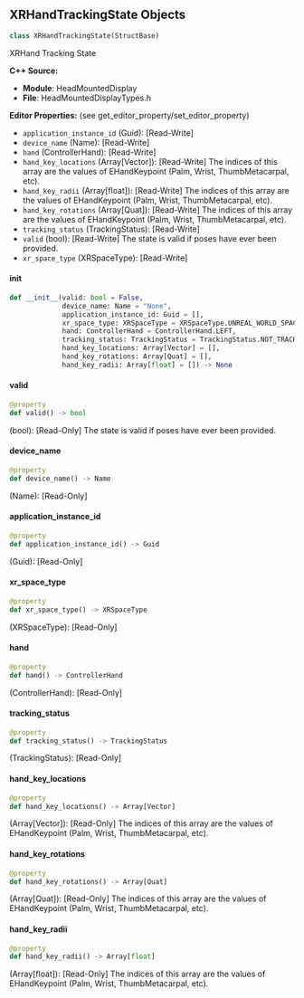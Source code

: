 ## XRHandTrackingState Objects

```python
class XRHandTrackingState(StructBase)
```

XRHand Tracking State

**C++ Source:**

- **Module**: HeadMountedDisplay
- **File**: HeadMountedDisplayTypes.h

**Editor Properties:** (see get_editor_property/set_editor_property)

- ``application_instance_id`` (Guid):  [Read-Write]
- ``device_name`` (Name):  [Read-Write]
- ``hand`` (ControllerHand):  [Read-Write]
- ``hand_key_locations`` (Array[Vector]):  [Read-Write] The indices of this array are the values of EHandKeypoint (Palm, Wrist, ThumbMetacarpal, etc).
- ``hand_key_radii`` (Array[float]):  [Read-Write] The indices of this array are the values of EHandKeypoint (Palm, Wrist, ThumbMetacarpal, etc).
- ``hand_key_rotations`` (Array[Quat]):  [Read-Write] The indices of this array are the values of EHandKeypoint (Palm, Wrist, ThumbMetacarpal, etc).
- ``tracking_status`` (TrackingStatus):  [Read-Write]
- ``valid`` (bool):  [Read-Write] The state is valid if poses have ever been provided.
- ``xr_space_type`` (XRSpaceType):  [Read-Write]

<a id="unreal.XRHandTrackingState.__init__"></a>

#### __init__

```python
def __init__(valid: bool = False,
             device_name: Name = "None",
             application_instance_id: Guid = [],
             xr_space_type: XRSpaceType = XRSpaceType.UNREAL_WORLD_SPACE,
             hand: ControllerHand = ControllerHand.LEFT,
             tracking_status: TrackingStatus = TrackingStatus.NOT_TRACKED,
             hand_key_locations: Array[Vector] = [],
             hand_key_rotations: Array[Quat] = [],
             hand_key_radii: Array[float] = []) -> None
```

<a id="unreal.XRHandTrackingState.valid"></a>

#### valid

```python
@property
def valid() -> bool
```

(bool):  [Read-Only] The state is valid if poses have ever been provided.

<a id="unreal.XRHandTrackingState.device_name"></a>

#### device_name

```python
@property
def device_name() -> Name
```

(Name):  [Read-Only]

<a id="unreal.XRHandTrackingState.application_instance_id"></a>

#### application_instance_id

```python
@property
def application_instance_id() -> Guid
```

(Guid):  [Read-Only]

<a id="unreal.XRHandTrackingState.xr_space_type"></a>

#### xr_space_type

```python
@property
def xr_space_type() -> XRSpaceType
```

(XRSpaceType):  [Read-Only]

<a id="unreal.XRHandTrackingState.hand"></a>

#### hand

```python
@property
def hand() -> ControllerHand
```

(ControllerHand):  [Read-Only]

<a id="unreal.XRHandTrackingState.tracking_status"></a>

#### tracking_status

```python
@property
def tracking_status() -> TrackingStatus
```

(TrackingStatus):  [Read-Only]

<a id="unreal.XRHandTrackingState.hand_key_locations"></a>

#### hand_key_locations

```python
@property
def hand_key_locations() -> Array[Vector]
```

(Array[Vector]):  [Read-Only] The indices of this array are the values of EHandKeypoint (Palm, Wrist, ThumbMetacarpal, etc).

<a id="unreal.XRHandTrackingState.hand_key_rotations"></a>

#### hand_key_rotations

```python
@property
def hand_key_rotations() -> Array[Quat]
```

(Array[Quat]):  [Read-Only] The indices of this array are the values of EHandKeypoint (Palm, Wrist, ThumbMetacarpal, etc).

<a id="unreal.XRHandTrackingState.hand_key_radii"></a>

#### hand_key_radii

```python
@property
def hand_key_radii() -> Array[float]
```

(Array[float]):  [Read-Only] The indices of this array are the values of EHandKeypoint (Palm, Wrist, ThumbMetacarpal, etc).

<a id="unreal.XRDeviceId"></a>